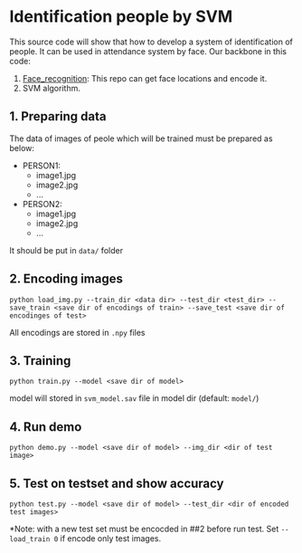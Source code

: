 # Identification people by SVM
This source code will show that how to develop a system of identification of people. It can be used in attendance system by face.
Our backbone in this code:
1. [Face_recognition](https://github.com/ageitgey/face_recognition): This repo can get face locations and encode it.
2. SVM algorithm.

## 1. Preparing data
The data of images of peole which will be trained must be prepared as below:

- PERSON1:
  + image1.jpg
  + image2.jpg
  + ...
- PERSON2:
  + image1.jpg
  + image2.jpg
  + ...

It should be put in `data/` folder

## 2. Encoding images

`
python load_img.py --train_dir <data dir> --test_dir <test_dir> --save_train <save dir of encodings of train> --save_test <save dir of encodinges of test>
`


All encodings are stored in `.npy` files

## 3. Training

`
python train.py --model <save dir of model>
`

model will stored in `svm_model.sav` file in model dir (default: `model/`)

## 4. Run demo

`
python demo.py --model <save dir of model> --img_dir <dir of test image>
`

## 5. Test on testset and show accuracy

`
python test.py --model <save dir of model> --test_dir <dir of encoded test images>
`

*Note: with a new test set must be encocded in ##2 before run test. Set `--load_train 0` if encode only test images.




